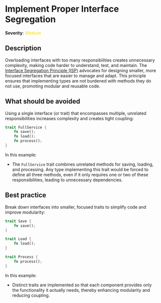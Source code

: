 # Implement Proper Interface Segregation

**Severity**: <span style="color:gold;">Medium</span>

## Description

Overloading interfaces with too many responsibilities creates unnecessary complexity, making code harder to understand, test, and maintain. The [Interface Segregation Principle (ISP)](https://en.wikipedia.org/wiki/Interface_segregation_principle) advocates for designing smaller, more focused interfaces that are easier to manage and adapt. This principle ensures that implementing types are not burdened with methods they do not use, promoting modular and reusable code.

## What should be avoided

Using a single interface (or trait) that encompasses multiple, unrelated responsibilities increases complexity and creates tight coupling:

```rust
trait FullService {
    fn save();
    fn load();
    fn process();
}
```

In this example:

- The `FullService` trait combines unrelated methods for saving, loading, and processing. Any type implementing this trait would be forced to define all three methods, even if it only requires one or two of these responsibilities, leading to unnecessary dependencies.

## Best practice

Break down interfaces into smaller, focused traits to simplify code and improve modularity:

```rust
trait Save {
    fn save();
}

trait Load {
    fn load();
}

trait Process {
    fn process();
}
```

In this example:
- Distinct traits are implemented so that each component provides only the functionality it actually needs, thereby enhancing modularity and reducing coupling.
